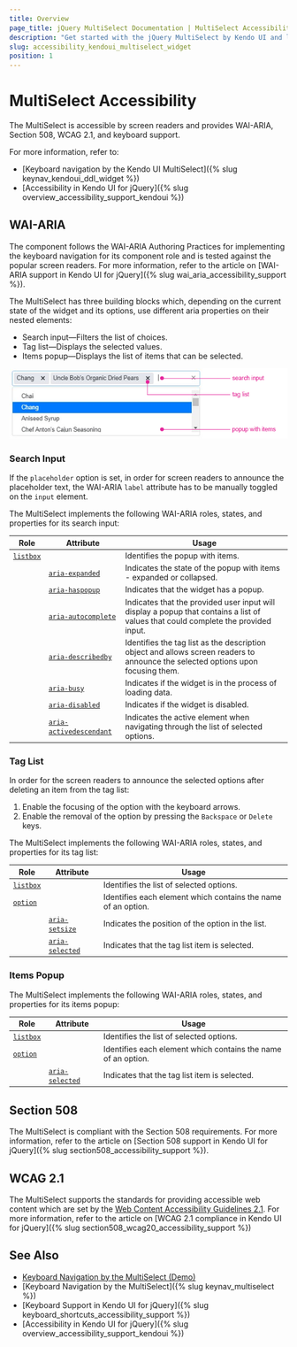 ```yaml
---
title: Overview
page_title: jQuery MultiSelect Documentation | MultiSelect Accessibility | Kendo UI
description: "Get started with the jQuery MultiSelect by Kendo UI and learn about its accessibility support for WAI-ARIA, Section 508, and WCAG 2.1."
slug: accessibility_kendoui_multiselect_widget
position: 1
---
```


# MultiSelect Accessibility

The MultiSelect is accessible by screen readers and provides WAI-ARIA, Section 508, WCAG 2.1, and keyboard support.

For more information, refer to:
* [Keyboard navigation by the Kendo UI MultiSelect]({% slug keynav_kendoui_ddl_widget %})
* [Accessibility in Kendo UI for jQuery]({% slug overview_accessibility_support_kendoui %})

## WAI-ARIA

The component follows the WAI-ARIA Authoring Practices for implementing the keyboard navigation for its component role and is tested against the popular screen readers. For more information, refer to the article on [WAI-ARIA support in Kendo UI for jQuery]({% slug wai_aria_accessibility_support %}).

The MultiSelect has three building blocks which, depending on the current state of the widget and its options, use different aria properties on their nested elements:

* Search input&mdash;Filters the list of choices.
* Tag list&mdash;Displays the selected values.
* Items popup&mdash;Displays the list of items that can be selected.

![Structure of the MultiSelect](../images/multiselect-structure.png)

### Search Input

If the `placeholder` option is set, in order for screen readers to announce the placeholder text, the WAI-ARIA `label` attribute has to be manually toggled on the `input` element.

The MultiSelect implements the following WAI-ARIA roles, states, and properties for its search input:

| Role     | Attribute             | Usage                                       |
|----------|---------------------- |---------------------------------------------|
|[`listbox`](https://www.w3.org/TR/wai-aria-1.1/#listbox)  |                              | Identifies the popup with items.
|          | [`aria-expanded`](https://www.w3.org/TR/wai-aria-1.1/#aria-expanded)         | Indicates the state of the popup with items - expanded or collapsed. |
|          | [`aria-haspopup`](https://www.w3.org/TR/wai-aria-1.1/#aria-haspopup)         | Indicates that the widget has a popup. |
|          | [`aria-autocomplete`](https://www.w3.org/TR/wai-aria-1.1/#aria-autocomplete) | Indicates that the provided user input will display a popup that contains a list of values that could complete the provided input. |
|          | [`aria-describedby`](https://www.w3.org/TR/wai-aria-1.1/#aria-describedby)   | Identifies the tag list as the description object and allows screen readers to announce the selected options upon focusing them. |
|          | [`aria-busy`](https://www.w3.org/TR/wai-aria-1.1/#aria-busy)                 | Indicates if the widget is in the process of loading data. |
|          | [`aria-disabled`](https://www.w3.org/TR/wai-aria-1.1/#aria-disabled)         | Indicates if the widget is disabled. |
|          | [`aria-activedescendant`](https://www.w3.org/TR/wai-aria-1.1/#aria-activedescendant) | Indicates the active element when navigating through the list of selected options. |

### Tag List

In order for the screen readers to announce the selected options after deleting an item from the tag list:

1. Enable the focusing of the option with the keyboard arrows.
1. Enable the removal of the option by pressing the `Backspace` or `Delete` keys.

The MultiSelect implements the following WAI-ARIA roles, states, and properties for its tag list:

| Role                                                    | Attribute     | Usage                                       |
|---------------------------------------------------------|---------------|---------------------------------------------|
|[`listbox`](https://www.w3.org/TR/wai-aria-1.1/#listbox) |               | Identifies the list of selected options.
|[`option`](https://www.w3.org/TR/wai-aria-1.1/#option)   |               | Identifies each element which contains the name of an option. |
|                                                         | [`aria-setsize`](https://www.w3.org/TR/wai-aria-1.1/#aria-setsize)   | Indicates the position of the option in the list. |
|                                                         | [`aria-selected`](https://www.w3.org/TR/wai-aria-1.1/#aria-selected) | Indicates that the tag list item is selected. |

### Items Popup

The MultiSelect implements the following WAI-ARIA roles, states, and properties for its items popup:

| Role     | Attribute     | Usage                                       |
|----------|-------------  |---------------------------------------------|
|[`listbox`](https://www.w3.org/TR/wai-aria-1.1/#listbox)  |              | Identifies the list of selected options.
|[`option`](https://www.w3.org/TR/wai-aria-1.1/#option)    |              | Identifies each element which contains the name of an option. |
|          |[`aria-selected`](https://www.w3.org/TR/wai-aria-1.1/#aria-selected) | Indicates that the tag list item is selected. |

## Section 508

The MultiSelect is compliant with the Section 508 requirements. For more information, refer to the article on [Section 508 support in Kendo UI for jQuery]({% slug section508_accessibility_support %}).

## WCAG 2.1

The MultiSelect supports the standards for providing accessible web content which are set by the [Web Content Accessibility Guidelines 2.1](https://www.w3.org/TR/WCAG/). For more information, refer to the article on [WCAG 2.1 compliance in Kendo UI for jQuery]({% slug section508_wcag20_accessibility_support %})

## See Also

* [Keyboard Navigation by the MultiSelect (Demo)](https://demos.telerik.com/kendo-ui/web/grid/navigation.html)
* [Keyboard Navigation by the MultiSelect]({% slug keynav_multiselect %})
* [Keyboard Support in Kendo UI for jQuery]({% slug keyboard_shortcuts_accessibility_support %})
* [Accessibility in Kendo UI for jQuery]({% slug overview_accessibility_support_kendoui %})
